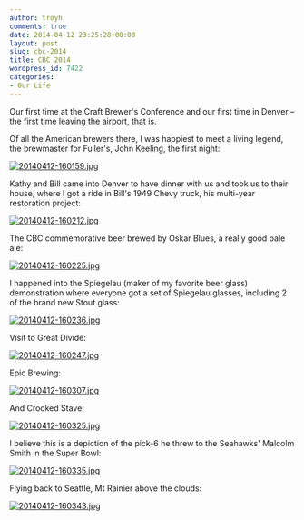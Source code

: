 ```yaml
---
author: troyh
comments: true
date: 2014-04-12 23:25:28+00:00
layout: post
slug: cbc-2014
title: CBC 2014
wordpress_id: 7422
categories:
- Our Life
---
```


Our first time at the Craft Brewer's Conference and our first time in Denver – the first time leaving the airport, that is.

<!-- more -->

Of all the American brewers there, I was happiest to meet a living legend, the brewmaster for Fuller's, John Keeling, the first night:

  
  
[![20140412-160159.jpg](https://troyandgay.files.wordpress.com/2014/04/20140412-160159.jpg)](https://troyandgay.files.wordpress.com/2014/04/20140412-160159.jpg)

Kathy and Bill came into Denver to have dinner with us and took us to their house, where I got a ride in Bill's 1949 Chevy truck, his multi-year restoration project:

  
  
[![20140412-160212.jpg](https://troyandgay.files.wordpress.com/2014/04/20140412-160212.jpg)](https://troyandgay.files.wordpress.com/2014/04/20140412-160212.jpg)

The CBC commemorative beer brewed by Oskar Blues, a really good pale ale:

  
  
[![20140412-160225.jpg](https://troyandgay.files.wordpress.com/2014/04/20140412-160225.jpg)](https://troyandgay.files.wordpress.com/2014/04/20140412-160225.jpg)

I happened into the Spiegelau (maker of my favorite beer glass) demonstration where everyone got a set of Spiegelau glasses, including 2 of the brand new Stout glass:

  
  
[![20140412-160236.jpg](https://troyandgay.files.wordpress.com/2014/04/20140412-160236.jpg)](https://troyandgay.files.wordpress.com/2014/04/20140412-160236.jpg)

Visit to Great Divide:

  
  
[![20140412-160247.jpg](https://troyandgay.files.wordpress.com/2014/04/20140412-160247.jpg)](https://troyandgay.files.wordpress.com/2014/04/20140412-160247.jpg)

Epic Brewing:

  
  
[![20140412-160307.jpg](https://troyandgay.files.wordpress.com/2014/04/20140412-160307.jpg)](https://troyandgay.files.wordpress.com/2014/04/20140412-160307.jpg)

And Crooked Stave:

  
  
[![20140412-160325.jpg](https://troyandgay.files.wordpress.com/2014/04/20140412-160325.jpg)](https://troyandgay.files.wordpress.com/2014/04/20140412-160325.jpg)

I believe this is a depiction of the pick-6 he threw to the Seahawks' Malcolm Smith in the Super Bowl:

  
  
[![20140412-160335.jpg](https://troyandgay.files.wordpress.com/2014/04/20140412-160335.jpg)](https://troyandgay.files.wordpress.com/2014/04/20140412-160335.jpg)

Flying back to Seattle, Mt Rainier above the clouds:

  
  
[![20140412-160343.jpg](https://troyandgay.files.wordpress.com/2014/04/20140412-160343.jpg)](https://troyandgay.files.wordpress.com/2014/04/20140412-160343.jpg)
